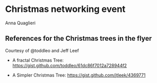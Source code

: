 Christmas networking event
================
Anna Quaglieri

## References for the Christmas trees in the flyer

Courtesy of @toddleo and Jeff Leef

- A fractal Christmas Tree: https://gist.github.com/toddleo/61dc86f7012a728944f2

- A Simpler Christmas Tree: https://gist.github.com/jtleek/4369771
